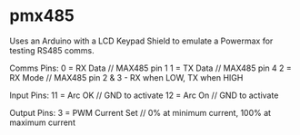 # pmx485

Uses an Arduino with a LCD Keypad Shield to emulate a Powermax for testing RS485 comms.

Comms Pins:
0 = RX Data             // MAX485 pin 1
1 = TX Data             // MAX485 pin 4
2 = RX Mode             // MAX485 pin 2 & 3 - RX when LOW, TX when HIGH

Input Pins:
11 = Arc OK             // GND to activate
12 = Arc On             // GND to activate

Output Pins:
3 = PWM Current Set     // 0% at minimum current, 100% at maximum current